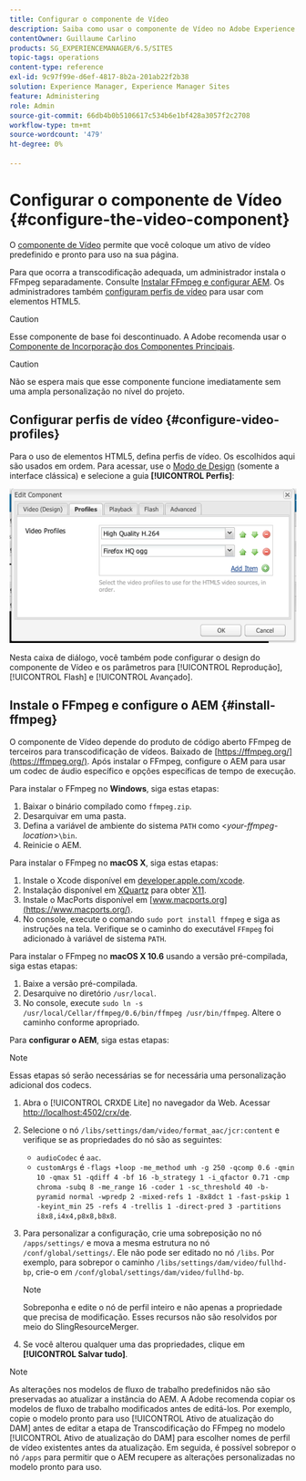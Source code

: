 ```yaml
---
title: Configurar o componente de Vídeo
description: Saiba como usar o componente de Vídeo no Adobe Experience Manager para colocar um ativo de vídeo predefinido e pronto para uso na sua página.
contentOwner: Guillaume Carlino
products: SG_EXPERIENCEMANAGER/6.5/SITES
topic-tags: operations
content-type: reference
exl-id: 9c97f99e-d6ef-4817-8b2a-201ab22f2b38
solution: Experience Manager, Experience Manager Sites
feature: Administering
role: Admin
source-git-commit: 66db4b0b5106617c534b6e1bf428a3057f2c2708
workflow-type: tm+mt
source-wordcount: '479'
ht-degree: 0%

---
```


# Configurar o componente de Vídeo {#configure-the-video-component}

O [componente de Vídeo](/help/sites-authoring/default-components-foundation.md#video) permite que você coloque um ativo de vídeo predefinido e pronto para uso na sua página.

Para que ocorra a transcodificação adequada, um administrador instala o FFmpeg separadamente. Consulte [Instalar FFmpeg e configurar AEM](#install-ffmpeg). Os administradores também [configuram perfis de vídeo](#configure-video-profiles) para usar com elementos HTML5.

>[!CAUTION]
>
>Esse componente de base foi descontinuado. A Adobe recomenda usar o [Componente de Incorporação dos Componentes Principais](https://experienceleague.adobe.com/docs/experience-manager-core-components/using/wcm-components/embed.html).

>[!CAUTION]
>
>Não se espera mais que esse componente funcione imediatamente sem uma ampla personalização no nível do projeto.

## Configurar perfis de vídeo {#configure-video-profiles}

Para o uso de elementos HTML5, defina perfis de vídeo. Os escolhidos aqui são usados em ordem. Para acessar, use o [Modo de Design](/help/sites-authoring/default-components-designmode.md) (somente a interface clássica) e selecione a guia **[!UICONTROL Perfis]**:

![chlimage_1-317](assets/chlimage_1-317.png)

Nesta caixa de diálogo, você também pode configurar o design do componente de Vídeo e os parâmetros para [!UICONTROL Reprodução], [!UICONTROL Flash] e [!UICONTROL Avançado].

## Instale o FFmpeg e configure o AEM {#install-ffmpeg}

O componente de Vídeo depende do produto de código aberto FFmpeg de terceiros para transcodificação de vídeos. Baixado de [https://ffmpeg.org/](https://ffmpeg.org/). Após instalar o FFmpeg, configure o AEM para usar um codec de áudio específico e opções específicas de tempo de execução.

Para instalar o FFmpeg no **Windows**, siga estas etapas:

1. Baixar o binário compilado como `ffmpeg.zip`.
1. Desarquivar em uma pasta.
1. Defina a variável de ambiente do sistema `PATH` como &lt;*your-ffmpeg-location*>`\bin`.
1. Reinicie o AEM.

Para instalar o FFmpeg no **macOS X**, siga estas etapas:

1. Instale o Xcode disponível em [developer.apple.com/xcode](https://developer.apple.com/xcode/).
1. Instalação disponível em [XQuartz](https://www.xquartz.org) para obter [X11](https://support.apple.com/en-us/100724).
1. Instale o MacPorts disponível em [www.macports.org](https://www.macports.org/).
1. No console, execute o comando `sudo port install ffmpeg` e siga as instruções na tela. Verifique se o caminho do executável `FFmpeg` foi adicionado à variável de sistema `PATH`.

Para instalar o FFmpeg no **macOS X 10.6** usando a versão pré-compilada, siga estas etapas:

1. Baixe a versão pré-compilada.
1. Desarquive no diretório `/usr/local`.
1. No console, execute `sudo ln -s /usr/local/Cellar/ffmpeg/0.6/bin/ffmpeg /usr/bin/ffmpeg`. Altere o caminho conforme apropriado.

Para **configurar o AEM**, siga estas etapas:

>[!NOTE]
>
>Essas etapas só serão necessárias se for necessária uma personalização adicional dos codecs.

1. Abra o [!UICONTROL CRXDE Lite] no navegador da Web. Acessar [http://localhost:4502/crx/de](http://localhost:4502/crx/de).
2. Selecione o nó `/libs/settings/dam/video/format_aac/jcr:content` e verifique se as propriedades do nó são as seguintes:

   * `audioCodec` é `aac`.
   * `customArgs` é `-flags +loop -me_method umh -g 250 -qcomp 0.6 -qmin 10 -qmax 51 -qdiff 4 -bf 16 -b_strategy 1 -i_qfactor 0.71 -cmp chroma -subq 8 -me_range 16 -coder 1 -sc_threshold 40 -b-pyramid normal -wpredp 2 -mixed-refs 1 -8x8dct 1 -fast-pskip 1 -keyint_min 25 -refs 4 -trellis 1 -direct-pred 3 -partitions i8x8,i4x4,p8x8,b8x8`.

3. Para personalizar a configuração, crie uma sobreposição no nó `/apps/settings/` e mova a mesma estrutura no nó `/conf/global/settings/`. Ele não pode ser editado no nó `/libs`. Por exemplo, para sobrepor o caminho `/libs/settings/dam/video/fullhd-bp`, crie-o em `/conf/global/settings/dam/video/fullhd-bp`.

   >[!NOTE]
   >
   >Sobreponha e edite o nó de perfil inteiro e não apenas a propriedade que precisa de modificação. Esses recursos não são resolvidos por meio do SlingResourceMerger.

4. Se você alterou qualquer uma das propriedades, clique em **[!UICONTROL Salvar tudo]**.

>[!NOTE]
>
>As alterações nos modelos de fluxo de trabalho predefinidos não são preservadas ao atualizar a instância do AEM. A Adobe recomenda copiar os modelos de fluxo de trabalho modificados antes de editá-los. Por exemplo, copie o modelo pronto para uso [!UICONTROL Ativo de atualização do DAM] antes de editar a etapa de Transcodificação do FFmpeg no modelo [!UICONTROL Ativo de atualização do DAM] para escolher nomes de perfil de vídeo existentes antes da atualização. Em seguida, é possível sobrepor o nó `/apps` para permitir que o AEM recupere as alterações personalizadas no modelo pronto para uso.
